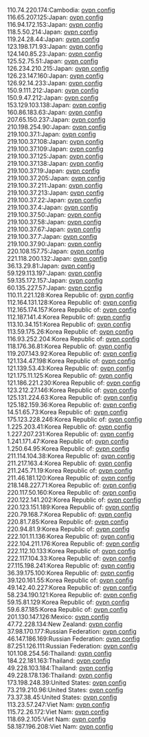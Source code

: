 110.74.220.174:Cambodia: [ovpn config](vpn/110_74_220_174.ovpn)  
116.65.207.125:Japan: [ovpn config](vpn/116_65_207_125.ovpn)  
116.94.172.153:Japan: [ovpn config](vpn/116_94_172_153.ovpn)  
118.5.50.214:Japan: [ovpn config](vpn/118_5_50_214.ovpn)  
119.24.28.44:Japan: [ovpn config](vpn/119_24_28_44.ovpn)  
123.198.171.93:Japan: [ovpn config](vpn/123_198_171_93.ovpn)  
124.140.85.23:Japan: [ovpn config](vpn/124_140_85_23.ovpn)  
125.52.75.51:Japan: [ovpn config](vpn/125_52_75_51.ovpn)  
126.234.210.215:Japan: [ovpn config](vpn/126_234_210_215.ovpn)  
126.23.147.160:Japan: [ovpn config](vpn/126_23_147_160.ovpn)  
126.92.14.233:Japan: [ovpn config](vpn/126_92_14_233.ovpn)  
150.9.111.212:Japan: [ovpn config](vpn/150_9_111_212.ovpn)  
150.9.47.212:Japan: [ovpn config](vpn/150_9_47_212.ovpn)  
153.129.103.138:Japan: [ovpn config](vpn/153_129_103_138.ovpn)  
160.86.183.63:Japan: [ovpn config](vpn/160_86_183_63.ovpn)  
207.65.150.237:Japan: [ovpn config](vpn/207_65_150_237.ovpn)  
210.198.254.90:Japan: [ovpn config](vpn/210_198_254_90.ovpn)  
219.100.37.1:Japan: [ovpn config](vpn/219_100_37_1.ovpn)  
219.100.37.108:Japan: [ovpn config](vpn/219_100_37_108.ovpn)  
219.100.37.109:Japan: [ovpn config](vpn/219_100_37_109.ovpn)  
219.100.37.125:Japan: [ovpn config](vpn/219_100_37_125.ovpn)  
219.100.37.138:Japan: [ovpn config](vpn/219_100_37_138.ovpn)  
219.100.37.19:Japan: [ovpn config](vpn/219_100_37_19.ovpn)  
219.100.37.205:Japan: [ovpn config](vpn/219_100_37_205.ovpn)  
219.100.37.211:Japan: [ovpn config](vpn/219_100_37_211.ovpn)  
219.100.37.213:Japan: [ovpn config](vpn/219_100_37_213.ovpn)  
219.100.37.22:Japan: [ovpn config](vpn/219_100_37_22.ovpn)  
219.100.37.4:Japan: [ovpn config](vpn/219_100_37_4.ovpn)  
219.100.37.50:Japan: [ovpn config](vpn/219_100_37_50.ovpn)  
219.100.37.58:Japan: [ovpn config](vpn/219_100_37_58.ovpn)  
219.100.37.67:Japan: [ovpn config](vpn/219_100_37_67.ovpn)  
219.100.37.7:Japan: [ovpn config](vpn/219_100_37_7.ovpn)  
219.100.37.90:Japan: [ovpn config](vpn/219_100_37_90.ovpn)  
220.108.157.75:Japan: [ovpn config](vpn/220_108_157_75.ovpn)  
221.118.200.132:Japan: [ovpn config](vpn/221_118_200_132.ovpn)  
36.13.29.81:Japan: [ovpn config](vpn/36_13_29_81.ovpn)  
59.129.113.197:Japan: [ovpn config](vpn/59_129_113_197.ovpn)  
59.135.172.157:Japan: [ovpn config](vpn/59_135_172_157.ovpn)  
60.135.227.57:Japan: [ovpn config](vpn/60_135_227_57.ovpn)  
110.11.221.128:Korea Republic of: [ovpn config](vpn/110_11_221_128.ovpn)  
112.164.131.128:Korea Republic of: [ovpn config](vpn/112_164_131_128.ovpn)  
112.165.174.157:Korea Republic of: [ovpn config](vpn/112_165_174_157.ovpn)  
112.187.141.4:Korea Republic of: [ovpn config](vpn/112_187_141_4.ovpn)  
113.10.34.151:Korea Republic of: [ovpn config](vpn/113_10_34_151.ovpn)  
113.59.175.26:Korea Republic of: [ovpn config](vpn/113_59_175_26.ovpn)  
116.93.252.204:Korea Republic of: [ovpn config](vpn/116_93_252_204.ovpn)  
118.176.36.81:Korea Republic of: [ovpn config](vpn/118_176_36_81.ovpn)  
119.207.143.92:Korea Republic of: [ovpn config](vpn/119_207_143_92.ovpn)  
121.134.47.198:Korea Republic of: [ovpn config](vpn/121_134_47_198.ovpn)  
121.139.53.43:Korea Republic of: [ovpn config](vpn/121_139_53_43.ovpn)  
121.175.11.125:Korea Republic of: [ovpn config](vpn/121_175_11_125.ovpn)  
121.186.221.230:Korea Republic of: [ovpn config](vpn/121_186_221_230.ovpn)  
123.212.27.146:Korea Republic of: [ovpn config](vpn/123_212_27_146.ovpn)  
125.131.224.63:Korea Republic of: [ovpn config](vpn/125_131_224_63.ovpn)  
125.182.159.36:Korea Republic of: [ovpn config](vpn/125_182_159_36.ovpn)  
14.51.65.73:Korea Republic of: [ovpn config](vpn/14_51_65_73.ovpn)  
175.123.228.246:Korea Republic of: [ovpn config](vpn/175_123_228_246.ovpn)  
1.225.203.41:Korea Republic of: [ovpn config](vpn/1_225_203_41.ovpn)  
1.227.207.231:Korea Republic of: [ovpn config](vpn/1_227_207_231.ovpn)  
1.241.171.47:Korea Republic of: [ovpn config](vpn/1_241_171_47.ovpn)  
1.250.64.95:Korea Republic of: [ovpn config](vpn/1_250_64_95.ovpn)  
211.114.104.38:Korea Republic of: [ovpn config](vpn/211_114_104_38.ovpn)  
211.217.163.4:Korea Republic of: [ovpn config](vpn/211_217_163_4.ovpn)  
211.245.71.19:Korea Republic of: [ovpn config](vpn/211_245_71_19.ovpn)  
211.46.181.120:Korea Republic of: [ovpn config](vpn/211_46_181_120.ovpn)  
218.148.227.71:Korea Republic of: [ovpn config](vpn/218_148_227_71.ovpn)  
220.117.50.160:Korea Republic of: [ovpn config](vpn/220_117_50_160.ovpn)  
220.122.141.202:Korea Republic of: [ovpn config](vpn/220_122_141_202.ovpn)  
220.123.151.189:Korea Republic of: [ovpn config](vpn/220_123_151_189.ovpn)  
220.79.168.7:Korea Republic of: [ovpn config](vpn/220_79_168_7.ovpn)  
220.81.7.85:Korea Republic of: [ovpn config](vpn/220_81_7_85.ovpn)  
220.94.81.9:Korea Republic of: [ovpn config](vpn/220_94_81_9.ovpn)  
222.101.11.136:Korea Republic of: [ovpn config](vpn/222_101_11_136.ovpn)  
222.104.211.176:Korea Republic of: [ovpn config](vpn/222_104_211_176.ovpn)  
222.112.10.133:Korea Republic of: [ovpn config](vpn/222_112_10_133.ovpn)  
222.117.104.33:Korea Republic of: [ovpn config](vpn/222_117_104_33.ovpn)  
27.115.198.241:Korea Republic of: [ovpn config](vpn/27_115_198_241.ovpn)  
36.39.175.100:Korea Republic of: [ovpn config](vpn/36_39_175_100.ovpn)  
39.120.161.55:Korea Republic of: [ovpn config](vpn/39_120_161_55.ovpn)  
49.142.40.227:Korea Republic of: [ovpn config](vpn/49_142_40_227.ovpn)  
58.234.190.121:Korea Republic of: [ovpn config](vpn/58_234_190_121.ovpn)  
59.15.81.129:Korea Republic of: [ovpn config](vpn/59_15_81_129.ovpn)  
59.6.87.185:Korea Republic of: [ovpn config](vpn/59_6_87_185.ovpn)  
201.130.147.126:Mexico: [ovpn config](vpn/201_130_147_126.ovpn)  
47.72.228.134:New Zealand: [ovpn config](vpn/47_72_228_134.ovpn)  
37.98.170.177:Russian Federation: [ovpn config](vpn/37_98_170_177.ovpn)  
46.147.186.169:Russian Federation: [ovpn config](vpn/46_147_186_169.ovpn)  
87.251.126.111:Russian Federation: [ovpn config](vpn/87_251_126_111.ovpn)  
101.108.254.56:Thailand: [ovpn config](vpn/101_108_254_56.ovpn)  
184.22.181.163:Thailand: [ovpn config](vpn/184_22_181_163.ovpn)  
49.228.103.184:Thailand: [ovpn config](vpn/49_228_103_184.ovpn)  
49.228.178.136:Thailand: [ovpn config](vpn/49_228_178_136.ovpn)  
173.198.248.39:United States: [ovpn config](vpn/173_198_248_39.ovpn)  
73.219.210.96:United States: [ovpn config](vpn/73_219_210_96.ovpn)  
73.37.38.45:United States: [ovpn config](vpn/73_37_38_45.ovpn)  
113.23.57.247:Viet Nam: [ovpn config](vpn/113_23_57_247.ovpn)  
115.72.26.172:Viet Nam: [ovpn config](vpn/115_72_26_172.ovpn)  
118.69.2.105:Viet Nam: [ovpn config](vpn/118_69_2_105.ovpn)  
58.187.196.208:Viet Nam: [ovpn config](vpn/58_187_196_208.ovpn)  
